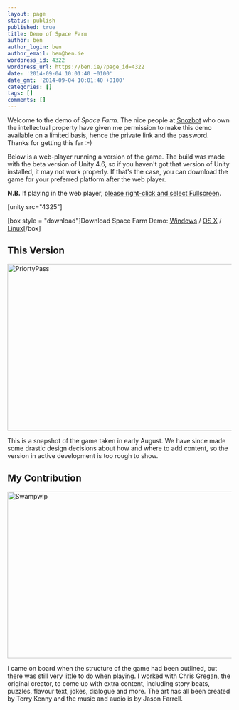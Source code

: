 ```yaml
---
layout: page
status: publish
published: true
title: Demo of Space Farm
author: ben
author_login: ben
author_email: ben@ben.ie
wordpress_id: 4322
wordpress_url: https://ben.ie/?page_id=4322
date: '2014-09-04 10:01:40 +0100'
date_gmt: '2014-09-04 10:01:40 +0100'
categories: []
tags: []
comments: []
---
```

<p>Welcome to the demo of <em>Space Farm</em>. The nice people at <a href="https://www.snozbot.com" target="_blank">Snozbot</a> who own the intellectual property have given me permission to make this demo available on a limited basis, hence the private link and the password. Thanks for getting this far :-)</p>
<p>Below is a web-player running a version of the game. The build was made with the beta version of Unity 4.6, so if you haven't got that version of Unity installed, it may not work properly. If that's the case, you can download the game for your preferred platform after the web player.</p>
<p><strong>N.B.</strong> If playing in the web player, <span style="text-decoration: underline;">please right-click and select Fullscreen</span>.</p>
<p>[unity src="4325"]</p>
<p>[box style = "download"]Download Space Farm Demo: <a href="https://db.tt/ClLOkDIF" target="_blank">Windows</a> / <a href="https://db.tt/FfHb37lk" target="_blank">OS X</a> / <a href="https://db.tt/PmPrC8xj" target="_blank">Linux</a>[/box]</p>
<h2>This Version</h2>
<p><img class="aligncenter size-full wp-image-4300" src="https://ben.ie/wp-content/uploads/2014/06/PriortyPass.jpg" alt="PriortyPass" width="750" height="375" /></p>
<p>This is a snapshot of the game taken in early August. We have since made some drastic design decisions about how and where to add content, so the version in active development is too rough to show.</p>
<h2>My Contribution</h2>
<p><img class="aligncenter size-full wp-image-4298" src="https://ben.ie/wp-content/uploads/2014/06/Swampwip.jpg" alt="Swampwip" width="750" height="375" /></p>
<p>I came on board when the structure of the game had been outlined, but there was still very little to do when playing. I worked with Chris Gregan, the original creator, to come up with extra content, including story beats, puzzles, flavour text, jokes, dialogue and more. The art has all been created by Terry Kenny and the music and audio is by Jason Farrell.</p>
